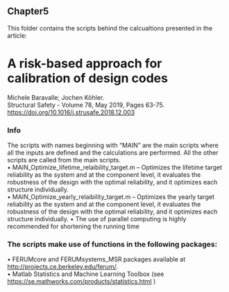 ## Chapter5 
This folder contains the scripts behind the calcualtions presented in the article:
# A risk-based approach for calibration of design codes
Michele Baravalle; Jochen Köhler.  
Structural Safety - Volume 78, May 2019, Pages 63-75. 
https://doi.org/10.1016/j.strusafe.2018.12.003  

### Info  
The scripts with names beginning with “MAIN” are the main scripts where all the inputs are defined and the calculations are performed. All the other scripts are called from the main scripts.  
•	MAIN_Optimize_lifetime_relaibility_target.m – Optimizes the lifetime target reliability as the system and at the component level, it evaluates the robustness of the design with the optimal reliability, and it optimizes each structure individually.  
•	MAIN_Optimize_yearly_relaibility_target.m – Optimizes the yearly target reliability as the system and at the component level, it evaluates the robustness of the design with the optimal reliability, and it optimizes each structure individually. 
•	The use of parallel computing is highly recommended for shortening the running time

### The scripts make use of functions in the following packages:  
•	FERUMcore and FERUMsystems_MSR packages available at http://projects.ce.berkeley.edu/ferum/.   
•	Matlab Statistics and Machine Learning Toolbox (see https://se.mathworks.com/products/statistics.html )  
